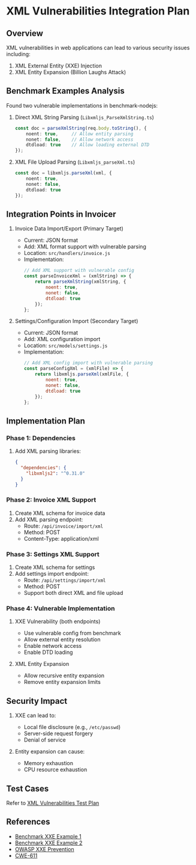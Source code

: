 # XML Vulnerabilities Integration Plan

## Overview
XML vulnerabilities in web applications can lead to various security issues including:
1. XML External Entity (XXE) Injection
2. XML Entity Expansion (Billion Laughs Attack)

## Benchmark Examples Analysis
Found two vulnerable implementations in benchmark-nodejs:

1. Direct XML String Parsing (`Libxmljs_ParseXmlString.ts`)
   ```typescript
   const doc = parseXmlString(req.body.toString(), {
       noent: true,     // Allow entity parsing
       nonet: false,    // Allow network access
       dtdload: true    // Allow loading external DTD
   });
   ```

2. XML File Upload Parsing (`Libxmljs_parseXml.ts`)
   ```typescript
   const doc = libxmljs.parseXml(xml, {
       noent: true,
       nonet: false,
       dtdload: true
   });
   ```

## Integration Points in Invoicer

1. Invoice Data Import/Export (Primary Target)
   - Current: JSON format
   - Add: XML format support with vulnerable parsing
   - Location: `src/handlers/invoice.js`
   - Implementation:
     ```javascript
     // Add XML support with vulnerable config
     const parseInvoiceXml = (xmlString) => {
         return parseXmlString(xmlString, {
             noent: true,
             nonet: false,
             dtdload: true
         });
     };
     ```

2. Settings/Configuration Import (Secondary Target)
   - Current: JSON format
   - Add: XML configuration import
   - Location: `src/models/settings.js`
   - Implementation:
     ```javascript
     // Add XML config import with vulnerable parsing
     const parseConfigXml = (xmlFile) => {
         return libxmljs.parseXml(xmlFile, {
             noent: true,
             nonet: false,
             dtdload: true
         });
     };
     ```

## Implementation Plan

### Phase 1: Dependencies
1. Add XML parsing libraries:
   ```json
   {
     "dependencies": {
       "libxmljs2": "^0.31.0"
     }
   }
   ```

### Phase 2: Invoice XML Support
1. Create XML schema for invoice data
2. Add XML parsing endpoint:
   - Route: `/api/invoice/import/xml`
   - Method: POST
   - Content-Type: application/xml

### Phase 3: Settings XML Support
1. Create XML schema for settings
2. Add settings import endpoint:
   - Route: `/api/settings/import/xml`
   - Method: POST
   - Support both direct XML and file upload

### Phase 4: Vulnerable Implementation
1. XXE Vulnerability (both endpoints)
   - Use vulnerable config from benchmark
   - Allow external entity resolution
   - Enable network access
   - Enable DTD loading

2. XML Entity Expansion
   - Allow recursive entity expansion
   - Remove entity expansion limits

## Security Impact
1. XXE can lead to:
   - Local file disclosure (e.g., `/etc/passwd`)
   - Server-side request forgery
   - Denial of service

2. Entity expansion can cause:
   - Memory exhaustion
   - CPU resource exhaustion

## Test Cases
Refer to [XML Vulnerabilities Test Plan](xml_vulnerabilities_test_plan.md)

## References
- [Benchmark XXE Example 1](../../../benchmark-nodejs/collection-bench/src/xml/Libxmljs_ParseXmlString.ts)
- [Benchmark XXE Example 2](../../../benchmark-nodejs/collection-bench/src/xml/Libxmljs_parseXml.ts)
- [OWASP XXE Prevention](https://owasp.org/www-community/vulnerabilities/XML_External_Entity_(XXE)_Processing)
- [CWE-611](https://cwe.mitre.org/data/definitions/611.html) 